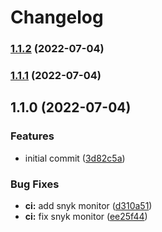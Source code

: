 # Changelog


### [1.1.2](https://github.com/muhlba91/telegraf-output-kinesis-data-firehose/compare/v1.1.1...v1.1.2) (2022-07-04)

### [1.1.1](https://github.com/muhlba91/telegraf-output-kinesis-data-firehose/compare/v1.1.0...v1.1.1) (2022-07-04)

## 1.1.0 (2022-07-04)


### Features

* initial commit ([3d82c5a](https://github.com/muhlba91/telegraf-output-kinesis-data-firehose/commit/3d82c5a474c7bc3b5c5b4811022da3ab14a68dd4))


### Bug Fixes

* **ci:** add snyk monitor ([d310a51](https://github.com/muhlba91/telegraf-output-kinesis-data-firehose/commit/d310a510cd4ea3120162b8a7a64eaabb8a38d4d4))
* **ci:** fix snyk monitor ([ee25f44](https://github.com/muhlba91/telegraf-output-kinesis-data-firehose/commit/ee25f44c1a70b4dad13d950d336cc77a7c4ce96e))
